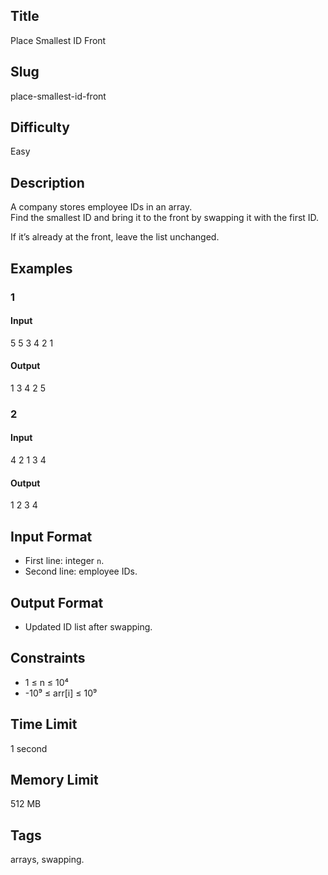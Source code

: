 ## Title

Place Smallest ID Front

## Slug

place-smallest-id-front

## Difficulty

Easy

## Description

A company stores employee IDs in an array.  
Find the smallest ID and bring it to the front by swapping it with the first ID.  

If it’s already at the front, leave the list unchanged.

## Examples

### 1

#### Input

5
5 3 4 2 1 

#### Output
1 3 4 2 5

### 2

#### Input

4
2 1 3 4 

#### Output
1 2 3 4

## Input Format  

- First line: integer `n`.  
- Second line: employee IDs.

## Output Format  

- Updated ID list after swapping.

## Constraints  

- 1 ≤ n ≤ 10⁴  
- -10⁹ ≤ arr[i] ≤ 10⁹  

## Time Limit

1 second

## Memory Limit

512 MB

## Tags

arrays, swapping.
